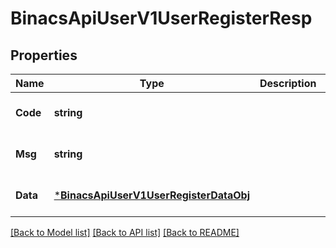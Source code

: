 # BinacsApiUserV1UserRegisterResp

## Properties
Name | Type | Description | Notes
------------ | ------------- | ------------- | -------------
**Code** | **string** |  | [optional] [default to null]
**Msg** | **string** |  | [optional] [default to null]
**Data** | [***BinacsApiUserV1UserRegisterDataObj**](binacs_api_user_v1UserRegisterDataObj.md) |  | [optional] [default to null]

[[Back to Model list]](../README.md#documentation-for-models) [[Back to API list]](../README.md#documentation-for-api-endpoints) [[Back to README]](../README.md)



